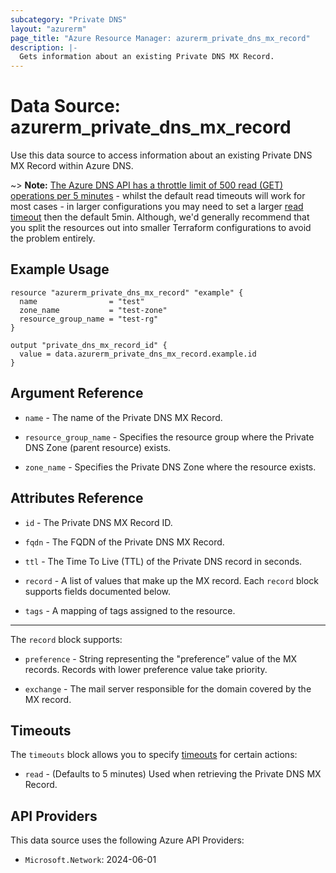 ```yaml
---
subcategory: "Private DNS"
layout: "azurerm"
page_title: "Azure Resource Manager: azurerm_private_dns_mx_record"
description: |-
  Gets information about an existing Private DNS MX Record.
---
```


# Data Source: azurerm_private_dns_mx_record

Use this data source to access information about an existing Private DNS MX Record within Azure DNS.

~> **Note:** [The Azure DNS API has a throttle limit of 500 read (GET) operations per 5 minutes](https://docs.microsoft.com/azure/azure-resource-manager/management/request-limits-and-throttling#network-throttling) - whilst the default read timeouts will work for most cases - in larger configurations you may need to set a larger [read timeout](https://www.terraform.io/language/resources/syntax#operation-timeouts) then the default 5min. Although, we'd generally recommend that you split the resources out into smaller Terraform configurations to avoid the problem entirely.

## Example Usage

```hcl
resource "azurerm_private_dns_mx_record" "example" {
  name                = "test"
  zone_name           = "test-zone"
  resource_group_name = "test-rg"
}

output "private_dns_mx_record_id" {
  value = data.azurerm_private_dns_mx_record.example.id
}
```

## Argument Reference

* `name` - The name of the Private DNS MX Record.

* `resource_group_name` - Specifies the resource group where the Private DNS Zone (parent resource) exists.

* `zone_name` - Specifies the Private DNS Zone where the resource exists.

## Attributes Reference

* `id` - The Private DNS MX Record ID.

* `fqdn` - The FQDN of the Private DNS MX Record.

* `ttl` - The Time To Live (TTL) of the Private DNS record in seconds.

* `record` - A list of values that make up the MX record. Each `record` block supports fields documented below.

* `tags` - A mapping of tags assigned to the resource.

---

The `record` block supports:

* `preference` - String representing the "preference” value of the MX records. Records with lower preference value take priority.

* `exchange` - The mail server responsible for the domain covered by the MX record.

## Timeouts

The `timeouts` block allows you to specify [timeouts](https://www.terraform.io/language/resources/syntax#operation-timeouts) for certain actions:

* `read` - (Defaults to 5 minutes) Used when retrieving the Private DNS MX Record.

## API Providers
<!-- This section is generated, changes will be overwritten -->
This data source uses the following Azure API Providers:

* `Microsoft.Network`: 2024-06-01
